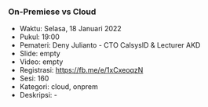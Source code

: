 ### On-Premiese vs Cloud

- Waktu: Selasa, 18 Januari 2022
- Pukul: 19:00
- Pemateri: Deny Julianto - CTO CalsysID & Lecturer AKD
- Slide: empty
- Video: empty
- Registrasi: https://fb.me/e/1xCxeoqzN
- Sesi: 160
- Kategori: cloud, onprem
- Deskripsi: -
